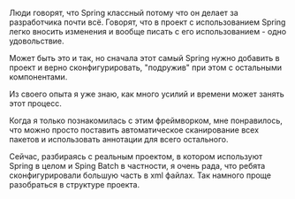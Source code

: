 Люди говорят, что Spring классный потому что он делает за разработчика почти всё. Говорят, что в проект с использованием Spring легко вносить изменения и вообще писать с его использованием - одно удовольствие.

Может быть это и так, но сначала этот самый Spring нужно добавить в проект и верно сконфигурировать, "подружив" при этом с остальными компонентами.

Из своего опыта я уже знаю, как много усилий и времени может занять этот процесс.

Когда я только познакомилась с этим фреймворком, мне понравилось, что можно просто поставить автоматическое сканирование всех пакетов и использовать аннотации для всего остального.

Сейчас, разбираясь с реальным проектом, в котором используют Spring в целом и Sping Batch в частности, я очень рада, что ребята сконфигурировали большую часть в xml файлах. Так намного проще разобраться в структуре проекта.
